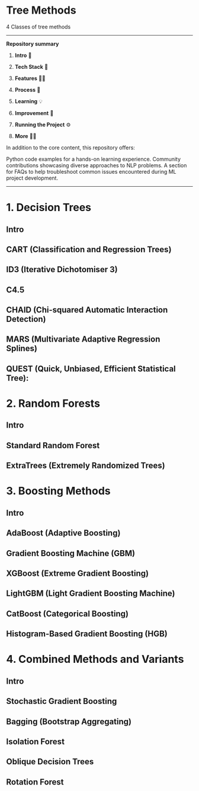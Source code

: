 # Tree Methods

 4 Classes of tree methods

------------------------------------------------------------------------------------------

**Repository summary**

1.  **Intro** 🧳

2.  **Tech Stack** 🤖

3.  **Features** 🤳🏽

4.  **Process** 👣

5.  **Learning** 💡

6.  **Improvement** 🔩

7.  **Running the Project** ⚙️

8.  **More** 🙌🏽



In addition to the core content, this repository offers:

Python code examples for a hands-on learning experience.
Community contributions showcasing diverse approaches to NLP problems.
A section for FAQs to help troubleshoot common issues encountered during ML project development.

------------------------------------------------------------------------------------------


# 1. Decision Trees

## Intro 

## CART (Classification and Regression Trees)

## ID3 (Iterative Dichotomiser 3)

## C4.5

## CHAID (Chi-squared Automatic Interaction Detection)

## MARS (Multivariate Adaptive Regression Splines)

## QUEST (Quick, Unbiased, Efficient Statistical Tree):

# 2. Random Forests

## Intro

## Standard Random Forest

## ExtraTrees (Extremely Randomized Trees)

# 3. Boosting Methods

## Intro

## AdaBoost (Adaptive Boosting)

## Gradient Boosting Machine (GBM)

## XGBoost (Extreme Gradient Boosting)

## LightGBM (Light Gradient Boosting Machine)

## CatBoost (Categorical Boosting)

## Histogram-Based Gradient Boosting (HGB)



# 4. Combined Methods and Variants

## Intro

## Stochastic Gradient Boosting

## Bagging (Bootstrap Aggregating)

## Isolation Forest

## Oblique Decision Trees

## Rotation Forest

